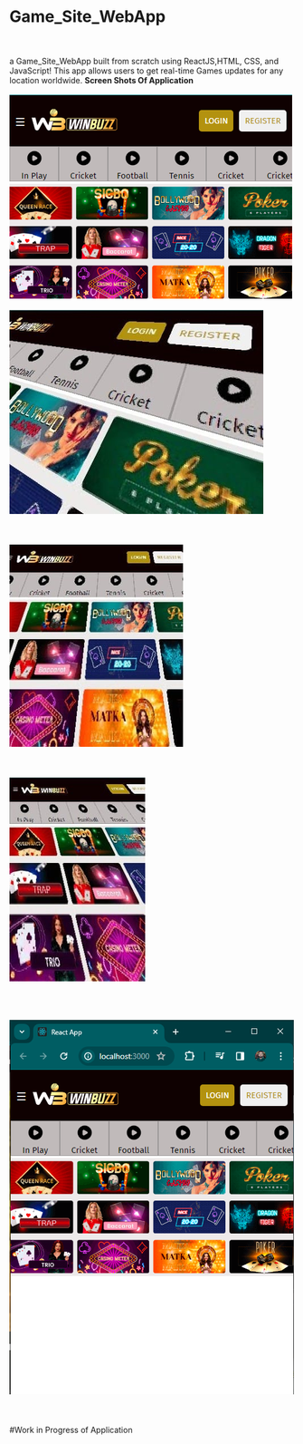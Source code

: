 # Game_Site_WebApp


<br><br>
a Game_Site_WebApp built from scratch using ReactJS,HTML, CSS, and JavaScript! This app allows users
to get real-time Games updates for any location worldwide.
**Screen Shots Of Application** <br><br>
![Screenshot (279)](https://github.com/Pavanjangle/Game-App/blob/main/Game_SIte_SS_2.png?raw=true)
<br><br>
![Screenshot (279)](https://github.com/Pavanjangle/Game-App/blob/main/02.jpeg?raw=true)
<br><br>
<br><br>
![Screenshot (279)](https://github.com/Pavanjangle/Game-App/blob/main/03.jpeg?raw=true)
<br><br>
<br><br>
![Screenshot (279)](https://github.com/Pavanjangle/Game-App/blob/main/01.jpeg?raw=true)
<br><br>
<br><br>

![Screenshot (279)](https://github.com/Pavanjangle/Game-App/blob/main/Game_site_SS.png?raw=true)
<br><br>
<br><br>
#Work in Progress of Application
